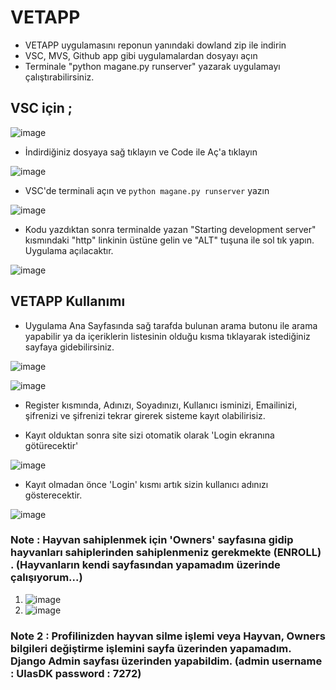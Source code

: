  # VETAPP  

- VETAPP uygulamasını reponun yanındaki dowland zip ile indirin 
- VSC, MVS, Github app gibi uygulamalardan dosyayı açın 
- Terminale "python magane.py runserver" yazarak uygulamayı çalıştırabilirsiniz. 

## VSC için ;

![image](https://user-images.githubusercontent.com/82175798/155891852-90f6e8f6-3181-4812-b527-1614ef89b750.png)

- İndirdiğiniz dosyaya sağ tıklayın ve Code ile Aç'a tıklayın 

![image](https://user-images.githubusercontent.com/82175798/155891981-2c541b39-452f-4dd7-9bdd-9fd2e9fac598.png)

- VSC'de terminali açın ve `python magane.py runserver` yazın 
 
![image](https://user-images.githubusercontent.com/82175798/155892019-b275f4be-fc4d-417b-8374-98fc60cb6710.png)

- Kodu yazdıktan sonra terminalde yazan "Starting development server" kısmındaki "http" linkinin üstüne gelin ve "ALT" tuşuna ile sol tık yapın. Uygulama açılacaktır. 

![image](https://user-images.githubusercontent.com/82175798/155892095-ac7b8879-e9f7-443f-80a4-2b3b4b879c37.png)

## VETAPP Kullanımı

- Uygulama Ana Sayfasında sağ tarafda bulunan arama butonu ile arama yapabilir ya da içeriklerin listesinin olduğu kısma tıklayarak istediğiniz sayfaya gidebilirsiniz.

![image](https://user-images.githubusercontent.com/82175798/155892240-da2161ed-30b6-4487-950c-166497dfc8c9.png)

![image](https://user-images.githubusercontent.com/82175798/155892259-3f038209-d0e1-4adf-a3f9-b36196d4c7c4.png)


- Register kısmında, Adınızı, Soyadınızı, Kullanıcı isminizi, Emailinizi, şifrenizi ve şifrenizi tekrar girerek sisteme kayıt olabilirisiz. 

- Kayıt olduktan sonra site sizi otomatik olarak 'Login ekranına götürecektir'

![image](https://user-images.githubusercontent.com/82175798/155892509-288d5a8b-7624-4409-acf9-8f07f5823965.png)

- Kayıt olmadan önce 'Login' kısmı artık sizin kullanıcı adınızı gösterecektir. 

![image](https://user-images.githubusercontent.com/82175798/155892541-91239677-8835-420d-a0e4-50bef4c297e9.png)

### Note : Hayvan sahiplenmek için 'Owners' sayfasına gidip hayvanları sahiplerinden sahiplenmeniz gerekmekte (**ENROLL**) . (Hayvanların kendi sayfasından yapamadım üzerinde çalışıyorum...)

1. ![image](https://user-images.githubusercontent.com/82175798/155892721-54e8ab2c-7653-48b3-895d-cbd6c6eb9cd3.png)
2. ![image](https://user-images.githubusercontent.com/82175798/155892754-85d9b1cc-4e0f-474b-ad07-c836e9ccfab2.png)

### Note 2 : Profilinizden hayvan silme işlemi veya Hayvan, Owners bilgileri değiştirme işlemini sayfa üzerinden yapamadım. Django Admin sayfası üzerinden yapabildim. (admin username : UlasDK password : 7272)
